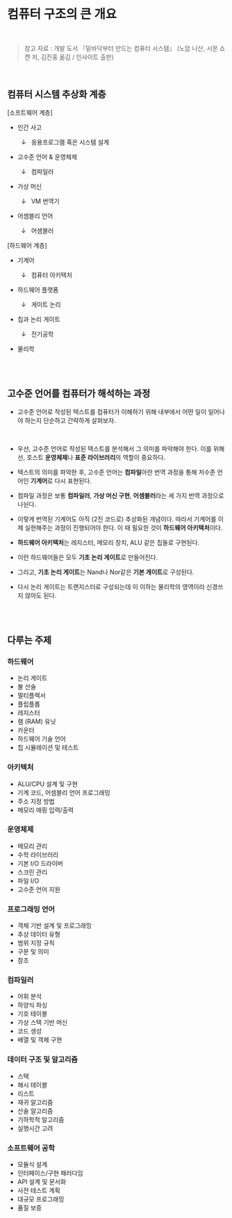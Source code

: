 # 컴퓨터 구조의 큰 개요

<br/>

> 참고 자료 : 개발 도서 『밑바닥부터 만드는 컴퓨터 시스템』 (노암 니산, 시몬 쇼켄 저, 김진홍 옮김 / 인사이트 출판)

<br/>

## 컴퓨터 시스템 추상화 계층

[소프트웨어 계층]

- 인간 사고

  &nbsp; ↓ &nbsp; 응용프로그램 혹은 시스템 설계

- 고수준 언어 & 운영체제

  &nbsp; ↓ &nbsp; 컴파일러

- 가상 머신

  &nbsp; ↓ &nbsp; VM 번역기

- 어셈블리 언어

  &nbsp; ↓ &nbsp; 어셈블러

[하드웨어 계층]

- 기계어

  &nbsp; ↓ &nbsp; 컴퓨터 아키텍처

- 하드웨어 플랫폼

  &nbsp; ↓ &nbsp; 게이트 논리

- 칩과 논리 게이트

  &nbsp; ↓ &nbsp; 전기공학

- 물리학

<br/><br/>

## 고수준 언어를 컴퓨터가 해석하는 과정

- 고수준 언어로 작성된 텍스트를 컴퓨터가 이해하기 위해 내부에서 어떤 일이 일어나야 하는지 단순하고 간략하게 살펴보자.

<br/>

- 우선, 고수준 언어로 작성된 텍스트를 분석해서 그 의미를 파악해야 한다. 이를 위해선, 호스트 <strong>운영체제</strong>나 <strong>표준 라이브러리</strong>의 역할이 중요하다.

- 텍스트의 의미를 파악한 후, 고수준 언어는 <strong>컴파일</strong>아란 번역 과정을 통해 저수준 언어인 <strong>기계어</strong>로 다시 표현된다.

- 컴파일 과정은 보통 <strong>컴파일러</strong>, <strong>가상 머신 구현</strong>, <strong>어셈블러</strong>라는 세 가지 번역 과정으로 나뉜다.

- 이렇게 번역된 기계어도 아직 (2진 코드로) 추상화된 개념이다. 따라서 기계어를 이제 실현해주는 과정이 진행되어야 한다. 이 때 필요한 것이 <strong>하드웨어 아키텍처</strong>이다.

- <strong>하드웨어 아키텍처</strong>는 레지스터, 메모리 장치, ALU 같은 칩들로 구현된다.

- 이런 하드웨어들은 모두 <strong>기초 논리 게이트</strong>로 만들어진다.

- 그리고, <strong>기초 논리 게이트</strong>는 Nand나 Nor같은 <strong>기본 게이트</strong>로 구성된다.

- 다시 논리 게이트는 트랜지스터로 구성되는데 이 이하는 물리학의 영역이라 신경쓰지 않아도 된다.

<br/><br/>

## 다루는 주제

### 하드웨어

- 논리 게이트
- 불 산술
- 멀티플렉서
- 플립플롭
- 레지스터
- 램 (RAM) 유닛
- 카운터
- 하드웨어 기술 언어
- 칩 시뮬레이션 및 테스트

### 아키텍처

- ALU/CPU 설계 및 구현
- 기계 코드, 어셈블리 언어 프로그래밍
- 주소 지정 방법
- 메모리 매핑 입력/출력

### 운영체제

- 메모리 관리
- 수학 라이브러리
- 기본 I/O 드라이버
- 스크린 관리
- 파일 I/O
- 고수준 언어 지원

### 프로그래밍 언어

- 객체 기반 설계 및 프로그래밍
- 추상 데이터 유형
- 범위 지정 규칙
- 구문 및 의미
- 참조

### 컴파일러

- 어휘 분석
- 하양식 파싱
- 기호 테이블
- 가상 스택 기반 머신
- 코드 생성
- 배열 및 객체 구현

### 데이터 구조 및 알고리즘

- 스택
- 해시 테이블
- 리스트
- 재귀 알고리즘
- 산술 알고리즘
- 기하학적 알고리즘
- 실행시간 고려

### 소프트웨어 공학

- 모듈식 설계
- 인터페이스/구현 패러다임
- API 설계 및 문서화
- 사전 테스트 계획
- 대규모 프로그래밍
- 품질 보증

<br/><br/>

##
